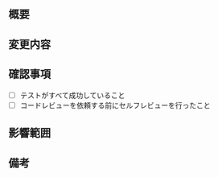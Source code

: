 ## 概要

<!-- この変更の概要を簡単に記載してください -->

## 変更内容

<!-- 具体的に何を変更したか記載してください -->

## 確認事項

- [ ] テストがすべて成功していること
- [ ] コードレビューを依頼する前にセルフレビューを行ったこと

## 影響範囲

<!-- この変更が影響を与える可能性のある範囲や機能を記載してください -->

## 備考

<!-- その他、レビューする上で注意してほしいことなど -->
